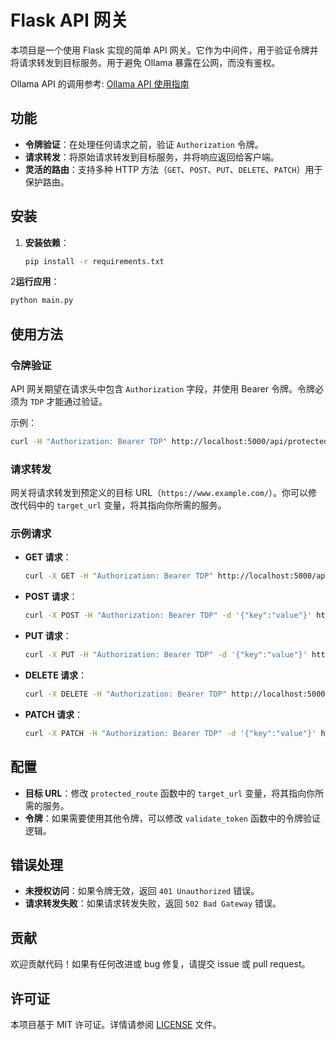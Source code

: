 # Flask API 网关

本项目是一个使用 Flask 实现的简单 API 网关。它作为中间件，用于验证令牌并将请求转发到目标服务。用于避免 Ollama 暴露在公网，而没有鉴权。

Ollama API 的调用参考: [Ollama API 使用指南](https://github.com/datawhalechina/handy-ollama/blob/main/docs/C4/1.%20Ollama%20API%20%E4%BD%BF%E7%94%A8%E6%8C%87%E5%8D%97.md)

## 功能
- **令牌验证**：在处理任何请求之前，验证 `Authorization` 令牌。
- **请求转发**：将原始请求转发到目标服务，并将响应返回给客户端。
- **灵活的路由**：支持多种 HTTP 方法（`GET`、`POST`、`PUT`、`DELETE`、`PATCH`）用于保护路由。

## 安装
1. **安装依赖**：
   ```bash
   pip install -r requirements.txt
   ```
2**运行应用**：
   ```bash
   python main.py
   ```

## 使用方法

### 令牌验证

API 网关期望在请求头中包含 `Authorization` 字段，并使用 Bearer 令牌。令牌必须为 `TDP` 才能通过验证。

示例：
```bash
curl -H "Authorization: Bearer TDP" http://localhost:5000/api/protected
```

### 请求转发

网关将请求转发到预定义的目标 URL（`https://www.example.com/`）。你可以修改代码中的 `target_url` 变量，将其指向你所需的服务。

### 示例请求

- **GET 请求**：
  ```bash
  curl -X GET -H "Authorization: Bearer TDP" http://localhost:5000/api/protected
  ```

- **POST 请求**：
  ```bash
  curl -X POST -H "Authorization: Bearer TDP" -d '{"key":"value"}' http://localhost:5000/api/protected
  ```

- **PUT 请求**：
  ```bash
  curl -X PUT -H "Authorization: Bearer TDP" -d '{"key":"value"}' http://localhost:5000/api/protected
  ```

- **DELETE 请求**：
  ```bash
  curl -X DELETE -H "Authorization: Bearer TDP" http://localhost:5000/api/protected
  ```

- **PATCH 请求**：
  ```bash
  curl -X PATCH -H "Authorization: Bearer TDP" -d '{"key":"value"}' http://localhost:5000/api/protected
  ```

## 配置

- **目标 URL**：修改 `protected_route` 函数中的 `target_url` 变量，将其指向你所需的服务。
- **令牌**：如果需要使用其他令牌，可以修改 `validate_token` 函数中的令牌验证逻辑。

## 错误处理

- **未授权访问**：如果令牌无效，返回 `401 Unauthorized` 错误。
- **请求转发失败**：如果请求转发失败，返回 `502 Bad Gateway` 错误。

## 贡献

欢迎贡献代码！如果有任何改进或 bug 修复，请提交 issue 或 pull request。

## 许可证

本项目基于 MIT 许可证。详情请参阅 [LICENSE](LICENSE) 文件。